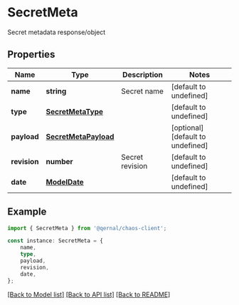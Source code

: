 # SecretMeta

Secret metadata response/object

## Properties

Name | Type | Description | Notes
------------ | ------------- | ------------- | -------------
**name** | **string** | Secret name | [default to undefined]
**type** | [**SecretMetaType**](SecretMetaType.md) |  | [default to undefined]
**payload** | [**SecretMetaPayload**](SecretMetaPayload.md) |  | [optional] [default to undefined]
**revision** | **number** | Secret revision | [default to undefined]
**date** | [**ModelDate**](ModelDate.md) |  | [default to undefined]

## Example

```typescript
import { SecretMeta } from '@qernal/chaos-client';

const instance: SecretMeta = {
    name,
    type,
    payload,
    revision,
    date,
};
```

[[Back to Model list]](../README.md#documentation-for-models) [[Back to API list]](../README.md#documentation-for-api-endpoints) [[Back to README]](../README.md)
